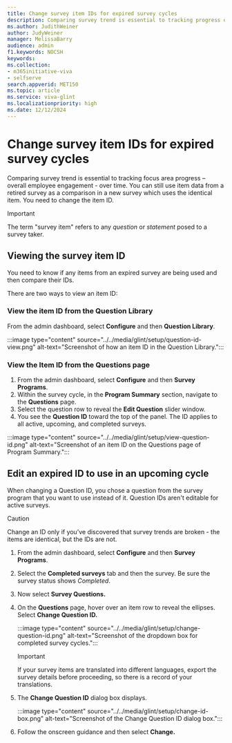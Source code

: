 ```yaml
---
title: Change survey item IDs for expired survey cycles
description: Comparing survey trend is essential to tracking progress over time. When a survey is retired, you can still use the data for an item from that survey as a comparison in a new survey which uses the identical item, by changing the item ID. 
ms.author: JudithWeiner
author: JudyWeiner
manager: MelissaBarry
audience: admin
f1.keywords: NOCSH
keywords: 
ms.collection:  
- m365initiative-viva
- selfserve 
search.appverid: MET150 
ms.topic: article
ms.service: viva-glint
ms.localizationpriority: high
ms.date: 12/12/2024
---
```


# Change survey item IDs for expired survey cycles

Comparing survey trend is essential to tracking focus area progress – overall employee engagement - over time. You can still use item data from a retired survey as a comparison in a new survey which uses the identical item. You need to change the item ID. 

> [!IMPORTANT]
> The term "survey item" refers to any *question* or *statement* posed to a survey taker. 

## Viewing the survey item ID

You need to know if any items from an expired survey are being used and then compare their IDs.

There are two ways to view an item ID:

### View the item ID from the Question Library

From the admin dashboard, select **Configure** and then **Question Library**.

:::image type="content" source="../../media/glint/setup/question-id-view.png" alt-text="Screenshot of how an item ID in the Question Library.":::

### View the Item ID from the Questions page 

1. From the admin dashboard, select **Configure** and then **Survey Programs**.
2. Within the survey cycle, in the **Program Summary** section, navigate to the **Questions** page.
3. Select the question row to reveal the **Edit Question** slider window.
4. You see the **Question ID** toward the top of the panel. The ID applies to all active, upcoming, and completed surveys.

:::image type="content" source="../../media/glint/setup/view-question-id.png" alt-text="Screenshot of an item ID on the Questions page of Program Summary.":::

## Edit an expired ID to use in an upcoming cycle

When changing a Question ID, you chose a question from the survey program that you want to use instead of it. Question IDs aren't editable for active surveys.

> [!CAUTION]
> Change an ID only if you’ve discovered that survey trends are broken -  the items are identical, but the IDs are not. 

1. From the admin dashboard, select **Configure** and then **Survey Programs**.
1. Select the **Completed surveys** tab and then the survey. Be sure the survey status shows *Completed*.
1. Now select **Survey Questions.**
1. On the **Questions** page, hover over an item row to reveal the ellipses. Select **Change Question ID.** 
   
   :::image type="content" source="../../media/glint/setup/change-question-id.png" alt-text="Screenshot of the dropdown box for completed survey cycles.":::
   
   > [!IMPORTANT]
   > If your survey items are translated into different languages, export the survey details before proceeding, so there is a record of your translations.

1. The **Change Question ID** dialog box displays.
   
   :::image type="content" source="../../media/glint/setup/change-id-box.png" alt-text="Screenshot of the Change Question ID dialog box.":::
   
1. Follow the onscreen guidance and then select **Change.**
